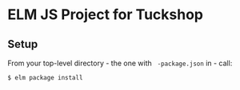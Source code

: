 # ELM JS Project for Tuckshop

## Setup

From your top-level directory - the one with `
-package.json` in - call:

```
$ elm package install
```

